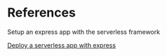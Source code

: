 # References

Setup an express app with the serverless framework

[Deploy a serverless app with express](https://dev.to/saigowthamr/build-and-deploy-a-rest-api--using-serverless-express-and-nodejs-3331 )
